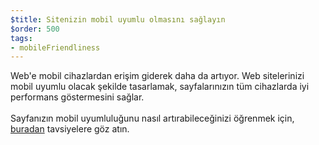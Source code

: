```yaml
---
$title: Sitenizin mobil uyumlu olmasını sağlayın
$order: 500
tags:
- mobileFriendliness
---
```


Web'e mobil cihazlardan erişim giderek daha da artıyor. Web sitelerinizi mobil uyumlu olacak şekilde tasarlamak, sayfalarınızın tüm cihazlarda iyi performans göstermesini sağlar.<br><br> Sayfanızın mobil uyumluluğunu nasıl artırabileceğinizi öğrenmek için, [buradan](https://developers.google.com/search/mobile-sites) tavsiyelere göz atın.
